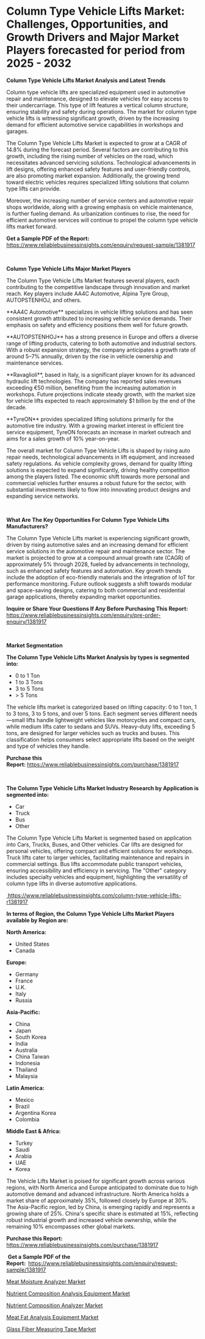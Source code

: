 <p><h1>Column Type Vehicle Lifts Market: Challenges, Opportunities, and Growth Drivers and Major Market Players forecasted for period from 2025 - 2032</h1></p><p><strong>Column Type Vehicle Lifts Market Analysis and Latest Trends</strong></p>
<p><p>Column type vehicle lifts are specialized equipment used in automotive repair and maintenance, designed to elevate vehicles for easy access to their undercarriage. This type of lift features a vertical column structure, ensuring stability and safety during operations. The market for column type vehicle lifts is witnessing significant growth, driven by the increasing demand for efficient automotive service capabilities in workshops and garages.</p><p>The Column Type Vehicle Lifts Market is expected to grow at a CAGR of 14.8% during the forecast period. Several factors are contributing to this growth, including the rising number of vehicles on the road, which necessitates advanced servicing solutions. Technological advancements in lift designs, offering enhanced safety features and user-friendly controls, are also promoting market expansion. Additionally, the growing trend toward electric vehicles requires specialized lifting solutions that column type lifts can provide.</p><p>Moreover, the increasing number of service centers and automotive repair shops worldwide, along with a growing emphasis on vehicle maintenance, is further fueling demand. As urbanization continues to rise, the need for efficient automotive services will continue to propel the column type vehicle lifts market forward.</p></p>
<p><strong>Get a Sample PDF of the Report:&nbsp;</strong> <a href="https://www.reliablebusinessinsights.com/enquiry/request-sample/1381917?utm_campaign=62&utm_medium=2&utm_source=Github&utm_content=ia&utm_term=24022025&utm_id=column-type-vehicle-lifts">https://www.reliablebusinessinsights.com/enquiry/request-sample/1381917</a></p>
<p>&nbsp;</p>
<p><strong>Column Type Vehicle Lifts Major Market Players</strong></p>
<p><p>The Column Type Vehicle Lifts Market features several players, each contributing to the competitive landscape through innovation and market reach. Key players include AA4C Automotive, Alpina Tyre Group, AUTOPSTENHOJ, and others.</p><p>**AA4C Automotive** specializes in vehicle lifting solutions and has seen consistent growth attributed to increasing vehicle service demands. Their emphasis on safety and efficiency positions them well for future growth.</p><p>**AUTOPSTENHOJ** has a strong presence in Europe and offers a diverse range of lifting products, catering to both automotive and industrial sectors. With a robust expansion strategy, the company anticipates a growth rate of around 5–7% annually, driven by the rise in vehicle ownership and maintenance services.</p><p>**Ravaglioli**, based in Italy, is a significant player known for its advanced hydraulic lift technologies. The company has reported sales revenues exceeding €50 million, benefiting from the increasing automation in workshops. Future projections indicate steady growth, with the market size for vehicle lifts expected to reach approximately $1 billion by the end of the decade.</p><p>**TyreON** provides specialized lifting solutions primarily for the automotive tire industry. With a growing market interest in efficient tire service equipment, TyreON forecasts an increase in market outreach and aims for a sales growth of 10% year-on-year.</p><p>The overall market for Column Type Vehicle Lifts is shaped by rising auto repair needs, technological advancements in lift equipment, and increased safety regulations. As vehicle complexity grows, demand for quality lifting solutions is expected to expand significantly, driving healthy competition among the players listed. The economic shift towards more personal and commercial vehicles further ensures a robust future for the sector, with substantial investments likely to flow into innovating product designs and expanding service networks.</p></p>
<p>&nbsp;</p>
<p><strong>What Are The Key Opportunities For Column Type Vehicle Lifts Manufacturers?</strong></p>
<p><p>The Column Type Vehicle Lifts market is experiencing significant growth, driven by rising automotive sales and an increasing demand for efficient service solutions in the automotive repair and maintenance sector. The market is projected to grow at a compound annual growth rate (CAGR) of approximately 5% through 2028, fueled by advancements in technology, such as enhanced safety features and automation. Key growth trends include the adoption of eco-friendly materials and the integration of IoT for performance monitoring. Future outlook suggests a shift towards modular and space-saving designs, catering to both commercial and residential garage applications, thereby expanding market opportunities.</p></p>
<p><strong>Inquire or Share Your Questions If Any Before Purchasing This Report:</strong> <a href="https://www.reliablebusinessinsights.com/enquiry/pre-order-enquiry/1381917?utm_campaign=62&utm_medium=2&utm_source=Github&utm_content=ia&utm_term=24022025&utm_id=column-type-vehicle-lifts">https://www.reliablebusinessinsights.com/enquiry/pre-order-enquiry/1381917</a></p>
<p>&nbsp;</p>
<p><strong>Market Segmentation</strong></p>
<p><strong>The Column Type Vehicle Lifts Market Analysis by types is segmented into:</strong></p>
<p><ul><li>0 to 1 Ton</li><li>1 to 3 Tons</li><li>3 to 5 Tons</li><li>> 5 Tons</li></ul></p>
<p><p>The vehicle lifts market is categorized based on lifting capacity: 0 to 1 ton, 1 to 3 tons, 3 to 5 tons, and over 5 tons. Each segment serves different needs—small lifts handle lightweight vehicles like motorcycles and compact cars, while medium lifts cater to sedans and SUVs. Heavy-duty lifts, exceeding 5 tons, are designed for larger vehicles such as trucks and buses. This classification helps consumers select appropriate lifts based on the weight and type of vehicles they handle.</p></p>
<p><strong>Purchase this Report:&nbsp;</strong><a href="https://www.reliablebusinessinsights.com/purchase/1381917?utm_campaign=62&utm_medium=2&utm_source=Github&utm_content=ia&utm_term=24022025&utm_id=column-type-vehicle-lifts">https://www.reliablebusinessinsights.com/purchase/1381917</a></p>
<p>&nbsp;</p>
<p><strong>The Column Type Vehicle Lifts Market Industry Research by Application is segmented into:</strong></p>
<p><ul><li>Car</li><li>Truck</li><li>Bus</li><li>Other</li></ul></p>
<p><p>The Column Type Vehicle Lifts Market is segmented based on application into Cars, Trucks, Buses, and Other vehicles. Car lifts are designed for personal vehicles, offering compact and efficient solutions for workshops. Truck lifts cater to larger vehicles, facilitating maintenance and repairs in commercial settings. Bus lifts accommodate public transport vehicles, ensuring accessibility and efficiency in servicing. The "Other" category includes specialty vehicles and equipment, highlighting the versatility of column type lifts in diverse automotive applications.</p></p>
<p><a href="https://www.reliablebusinessinsights.com/column-type-vehicle-lifts-r1381917?utm_campaign=62&utm_medium=2&utm_source=Github&utm_content=ia&utm_term=24022025&utm_id=column-type-vehicle-lifts">&nbsp;https://www.reliablebusinessinsights.com/column-type-vehicle-lifts-r1381917</a></p>
<p><strong>In terms of Region, the Column Type Vehicle Lifts Market Players available by Region are:</strong></p>
<p>
    <p> <strong> North America: </strong>
        <ul>
            <li>United States</li>
            <li>Canada</li>
        </ul>
        </p> 
    <p> <strong> Europe: </strong>
        <ul>
            <li>Germany</li>
            <li>France</li>
            <li>U.K.</li>
            <li>Italy</li>
            <li>Russia</li>
        </ul>
        </p> 
    <p> <strong> Asia-Pacific: </strong>
        <ul>
            <li>China</li>
            <li>Japan</li>
            <li>South Korea</li>
            <li>India</li>
            <li>Australia</li>
            <li>China Taiwan</li>
            <li>Indonesia</li>
            <li>Thailand</li>
            <li>Malaysia</li>
        </ul>
        </p> 
    <p> <strong> Latin America: </strong>
        <ul>
            <li>Mexico</li>
            <li>Brazil</li>
            <li>Argentina Korea</li>
            <li>Colombia</li>
        </ul>
        </p> 
    <p> <strong> Middle East & Africa: </strong>
        <ul>
            <li>Turkey</li>
            <li>Saudi</li>
            <li>Arabia</li>
            <li>UAE</li>
            <li>Korea</li>
        </ul>
    </p>
    </p>
<p><p>The Vehicle Lifts Market is poised for significant growth across various regions, with North America and Europe anticipated to dominate due to high automotive demand and advanced infrastructure. North America holds a market share of approximately 35%, followed closely by Europe at 30%. The Asia-Pacific region, led by China, is emerging rapidly and represents a growing share of 25%. China's specific share is estimated at 15%, reflecting robust industrial growth and increased vehicle ownership, while the remaining 10% encompasses other global markets.</p></p>
<p><strong>Purchase this Report: </strong><a href="https://www.reliablebusinessinsights.com/purchase/1381917?utm_campaign=62&utm_medium=2&utm_source=Github&utm_content=ia&utm_term=24022025&utm_id=column-type-vehicle-lifts">https://www.reliablebusinessinsights.com/purchase/1381917</a></p>
<p>&nbsp;<strong>Get a Sample PDF of the Report:&nbsp;&nbsp;</strong><a href="https://www.reliablebusinessinsights.com/enquiry/request-sample/1381917?utm_campaign=62&utm_medium=2&utm_source=Github&utm_content=ia&utm_term=24022025&utm_id=column-type-vehicle-lifts">https://www.reliablebusinessinsights.com/enquiry/request-sample/1381917</a></p>
<p><strong></strong></p>
<p><p><a href="https://github.com/pichuaadh0/Market-Research-Report-List-1/blob/main/meat-moisture-analyzer-market.md?utm_campaign=62&utm_medium=2&utm_source=Github&utm_content=ia&utm_term=24022025&utm_id=column-type-vehicle-lifts">Meat Moisture Analyzer Market</a></p><p><a href="https://github.com/forgazerbyjt/Market-Research-Report-List-1/blob/main/nutrient-composition-analysis-equipment-market.md?utm_campaign=62&utm_medium=2&utm_source=Github&utm_content=ia&utm_term=24022025&utm_id=column-type-vehicle-lifts">Nutrient Composition Analysis Equipment Market</a></p><p><a href="https://github.com/sanghpavao1n/Market-Research-Report-List-1/blob/main/nutrient-composition-analyzer-market.md?utm_campaign=62&utm_medium=2&utm_source=Github&utm_content=ia&utm_term=24022025&utm_id=column-type-vehicle-lifts">Nutrient Composition Analyzer Market</a></p><p><a href="https://github.com/oshrykauraj7/Market-Research-Report-List-1/blob/main/meat-fat-analysis-equipment-market.md?utm_campaign=62&utm_medium=2&utm_source=Github&utm_content=ia&utm_term=24022025&utm_id=column-type-vehicle-lifts">Meat Fat Analysis Equipment Market</a></p><p><a href="https://github.com/merkinedry7b/Market-Research-Report-List-1/blob/main/glass-fiber-measuring-tape-market.md?utm_campaign=62&utm_medium=2&utm_source=Github&utm_content=ia&utm_term=24022025&utm_id=column-type-vehicle-lifts">Glass Fiber Measuring Tape Market</a></p></p>